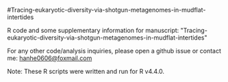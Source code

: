 #Tracing-eukaryotic-diversity-via-shotgun-metagenomes-in-mudflat-intertides

R code and some supplementary information for manuscript: "Tracing-eukaryotic-diversity-via-shotgun-metagenomes-in-mudflat-intertides"

For any other code/analysis inquiries, please open a github issue or contact me: hanhe0606@foxmail.com

Note: These R scripts were written and run for R v4.4.0.
